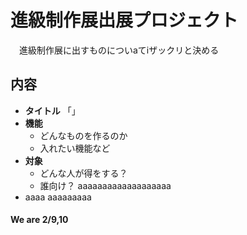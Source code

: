 # 進級制作展出展プロジェクト
　進級制作展に出すものについaてiザックリと決める

## 内容
- **タイトル**
    「」
- **機能**
    - どんなものを作るのか
    - 入れたい機能など
- **対象**
    - どんな人が得をする？
    - 誰向け？
    aaaaaaaaaaaaaaaaaaa
- aaaa
aaaaaaaaa
#### We are 2/9,10
